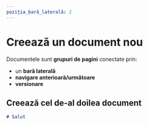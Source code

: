 ```yaml
---
poziția_bară_laterală: 2
---
```


# Creează un document nou

Documentele sunt **grupuri de pagini** conectate prin:

- un **bară laterală**
- **navigare anterioară/următoare**
- **versionare**

## Creează cel de-al doilea document

```md title="docs/hello.md"
# Salut
```
